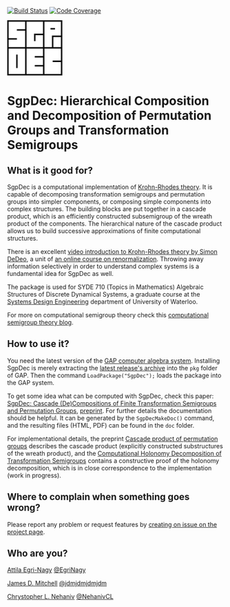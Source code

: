 [![Build Status](https://github.com/gap-packages/sgpdec/workflows/CI/badge.svg?branch=master)](https://github.com/gap-packages/sgpdec/actions?query=workflow%3ACI+branch%3Amaster)
[![Code Coverage](https://codecov.io/github/gap-packages/sgpdec/coverage.svg?branch=master&token=)](https://codecov.io/gh/gap-packages/sgpdec)

![SgpDec logo](doc/logo128x128.png)
# SgpDec: Hierarchical Composition and Decomposition of Permutation Groups and Transformation Semigroups

## What is it good for?
SgpDec is a computational implementation of [Krohn-Rhodes theory](https://en.wikipedia.org/wiki/Krohn%E2%80%93Rhodes_theory). It is capable of decomposing transformation semigroups and permutation groups into simpler components, or composing simple components into complex structures. The building blocks are put together in a cascade product, which is an efficiently constructed subsemigroup of the wreath product of the components. The hierarchical nature of the cascade product allows us to build successive approximations of finite computational structures.

There is an excellent [video introduction to Krohn-Rhodes theory by Simon DeDeo](https://www.youtube.com/playlist?list=PLWpny35W2zZPr6COsyOD-PujR-_bWMjUk), a unit of [an online course on renormalization](https://www.complexityexplorer.org/tutorials/67-introduction-to-renormalization). Throwing away information selectively in order to understand complex systems is a fundamental idea for SgpDec as well.

The package is used for SYDE 710 (Topics in Mathematics) Algebraic Structures of Discrete Dynamical Systems, a graduate course at the [Systems Design Engineering](https://uwaterloo.ca/systems-design-engineering/) department of University of Waterloo.

For more on computational semigroup theory check this [computational semigroup theory blog](https://compsemi.wordpress.com/).

## How to use it?

You need the latest version of the [GAP computer algebra system](https://www.gap-system.org/). Installing SgpDec is merely extracting the [latest release's archive](https://github.com/gap-packages/sgpdec/releases) into the ```pkg``` folder of GAP. Then the command `LoadPackage("SgpDec");` loads the package into the GAP system.

To get some idea what can be computed with SgpDec, check this paper: [SgpDec: Cascade (De)Compositions of Finite Transformation Semigroups and Permutation Groups](http://link.springer.com/chapter/10.1007/978-3-662-44199-2_13), [preprint](https://arxiv.org/abs/1501.03217). For further details the documentation should be helpful. It can be generated by the `SgpDecMakeDoc()` command, and the resulting files (HTML, PDF) can be found in the `doc` folder.

For implementational details, the preprint [Cascade product of permutation groups](https://arxiv.org/abs/1303.0091) describes the cascade product (explicitly constructed substructures of the wreath product), and the [Computational Holonomy Decomposition of Transformation Semigroups](https://arxiv.org/abs/1508.06345) contains a constructive proof of the holonomy decomposition, which is in close correspondence to the implementation (work in progress).

## Where to complain when something goes wrong?

Please report any problem or request features by [creating on issue on the project page](https://github.com/gap-packages/sgpdec/issues).

## Who are you?

[Attila Egri-Nagy](http://www.egri-nagy.hu) [@EgriNagy](https://twitter.com/EgriNagy)

[James D. Mitchell](http://www-groups.mcs.st-andrews.ac.uk/~jamesm/) [@jdmjdmjdmjdm](https://twitter.com/jdmjdmjdmjdm)

[Chrystopher L. Nehaniv](http://homepages.herts.ac.uk/~nehaniv/)  [@NehanivCL](https://twitter.com/NehanivCL)

